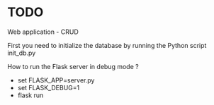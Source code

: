 # TODO 
Web application - CRUD

First you need to initialize the database by running the Python script init_db.py

How to run the Flask server in debug mode ?

- set FLASK_APP=server.py
- set FLASK_DEBUG=1
- flask run